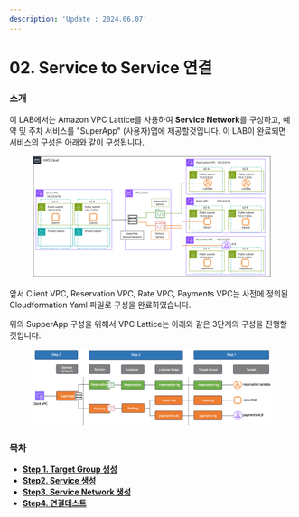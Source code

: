 ```yaml
---
description: 'Update : 2024.06.07'
---
```


# 02. Service to Service 연결

### 소개&#x20;

이 LAB에서는  Amazon VPC Lattice를 사용하여 **Service Network**를 구성하고, 예약 및 주차 서비스를 "SuperApp" (사용자)앱에 제공할것입니다. 이 LAB이 완료되면 서비스의 구성은 아래와 같이 구성됩니다.

<figure><img src="../.gitbook/assets/image (4) (1) (1).png" alt=""><figcaption></figcaption></figure>

앞서 Client VPC, Reservation VPC, Rate VPC, Payments VPC는 사전에 정의된 Cloudformation Yaml 파일로 구성을 완료하였습니다.

위의 SupperApp 구성을 위해서 VPC Lattice는 아래와 같은 3단계의 구성을 진행할 것입니다.

<figure><img src="../.gitbook/assets/image (1) (1) (1) (1) (1) (1) (1) (1) (1).png" alt=""><figcaption></figcaption></figure>

### 목차

* [**Step 1. Target Group 생성**](1.-target-group.md)
* [**Step2. Service 생성**](2.-service.md)
* [**Step3. Service Network 생성**](3.-service-network.md)
* [**Step4. 연결테스트**](4..md)
